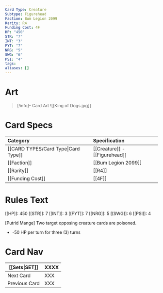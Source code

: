 ```yaml
---
Card Type: Creature
Subtype: Figurehead
Faction: Bum Legion 2099
Rarity: R4
Funding Cost: 4F
HP: "450"
STR: "7"
INT: "3"
FYT: "7"
NRG: "5"
SWG: "6"
PSI: "4"
tags: 
aliases: []
---
```

# Art

> [!info]- Card Art
> ![[King of Dogs.jpg]]

# Card Specs

| Category | Specification| 
| :--- | :--- |
| [[CARD TYPES/Card Type\|Card Type]] | [[Creature]] - [[Figurehead]] |  
| [[Faction]] | [[Bum Legion 2099]] |  
| [[Rarity]] | [[R4]] |  
| [[Funding Cost]] | [[4F]] |  

# Rules Text  

[[HP]]: 450 [[STR]]: 7 [[INT]]: 3 [[FYT]]: 7 [[NRG]]: 5 [[SWG]]: 6 [[PSI]]: 4  

[Putrid Mange] Two target opposing creature cards are poisoned.
- -50 HP per turn for three (3) turns

# Card Nav

| [[Sets\|SET]] | XXXX |
| --- | --- |
| Next Card | XXX |
| Previous Card | XXX |

